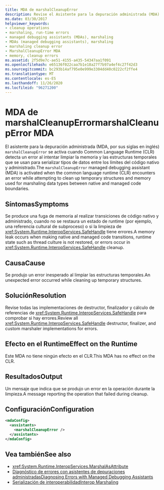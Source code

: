 ```yaml
---
title: MDA de marshalCleanupError
description: Revise el Asistente para la depuración administrada (MDA) marshalCleanupError, que se invoca porque se produjo un error inesperado al limpiar las estructuras temporales.
ms.date: 03/30/2017
helpviewer_keywords:
- cleanup operations
- marshaling, run-time errors
- managed debugging assistants (MDAs), marshaling
- MDAs (managed debugging assistants), marshaling
- marshaling cleanup error
- MarshalCleanupError MDA
- memory, cleanup errors
ms.assetid: 2f5d9e7c-ae51-4155-a435-54347aa1f091
ms.openlocfilehash: e65136f022caa7b1e18a27f7b97a4ef4c27f42d3
ms.sourcegitcommit: bc293b14af795e0e999e3304dd40c0222cf2ffe4
ms.translationtype: MT
ms.contentlocale: es-ES
ms.lasthandoff: 11/26/2020
ms.locfileid: "96271200"
---
```

# <a name="marshalcleanuperror-mda"></a><span data-ttu-id="20b43-103">MDA de marshalCleanupError</span><span class="sxs-lookup"><span data-stu-id="20b43-103">marshalCleanupError MDA</span></span>

<span data-ttu-id="20b43-104">El asistente para la depuración administrada (MDA, por sus siglas en inglés) `marshalCleanupError` se activa cuando Common Language Runtime (CLR) detecta un error al intentar limpiar la memoria y las estructuras temporales que se usan para serializar tipos de datos entre los límites del código nativo y administrado.</span><span class="sxs-lookup"><span data-stu-id="20b43-104">The `marshalCleanupError` managed debugging assistant (MDA) is activated when the common language runtime (CLR) encounters an error while attempting to clean up temporary structures and memory used for marshaling data types between native and managed code boundaries.</span></span>  
  
## <a name="symptoms"></a><span data-ttu-id="20b43-105">Síntomas</span><span class="sxs-lookup"><span data-stu-id="20b43-105">Symptoms</span></span>  

 <span data-ttu-id="20b43-106">Se produce una fuga de memoria al realizar transiciones de código nativo y administrado, cuando no se restaura un estado de runtime (por ejemplo, una referencia cultural de subproceso) o si la limpieza de <xref:System.Runtime.InteropServices.SafeHandle> tiene errores.</span><span class="sxs-lookup"><span data-stu-id="20b43-106">A memory leak occurs when making native and managed code transitions, runtime state such as thread culture is not restored, or errors occur in <xref:System.Runtime.InteropServices.SafeHandle> cleanup.</span></span>  
  
## <a name="cause"></a><span data-ttu-id="20b43-107">Causa</span><span class="sxs-lookup"><span data-stu-id="20b43-107">Cause</span></span>  

 <span data-ttu-id="20b43-108">Se produjo un error inesperado al limpiar las estructuras temporales.</span><span class="sxs-lookup"><span data-stu-id="20b43-108">An unexpected error occurred while cleaning up temporary structures.</span></span>  
  
## <a name="resolution"></a><span data-ttu-id="20b43-109">Solución</span><span class="sxs-lookup"><span data-stu-id="20b43-109">Resolution</span></span>  

 <span data-ttu-id="20b43-110">Revise todas las implementaciones de destructor, finalizador y cálculo de referencias de <xref:System.Runtime.InteropServices.SafeHandle> para comprobar si hay errores.</span><span class="sxs-lookup"><span data-stu-id="20b43-110">Review all <xref:System.Runtime.InteropServices.SafeHandle> destructor, finalizer, and custom marshaler implementations for errors.</span></span>  
  
## <a name="effect-on-the-runtime"></a><span data-ttu-id="20b43-111">Efecto en el Runtime</span><span class="sxs-lookup"><span data-stu-id="20b43-111">Effect on the Runtime</span></span>  

 <span data-ttu-id="20b43-112">Este MDA no tiene ningún efecto en el CLR.</span><span class="sxs-lookup"><span data-stu-id="20b43-112">This MDA has no effect on the CLR.</span></span>  
  
## <a name="output"></a><span data-ttu-id="20b43-113">Resultados</span><span class="sxs-lookup"><span data-stu-id="20b43-113">Output</span></span>  

 <span data-ttu-id="20b43-114">Un mensaje que indica que se produjo un error en la operación durante la limpieza.</span><span class="sxs-lookup"><span data-stu-id="20b43-114">A message reporting the operation that failed during cleanup.</span></span>  
  
## <a name="configuration"></a><span data-ttu-id="20b43-115">Configuración</span><span class="sxs-lookup"><span data-stu-id="20b43-115">Configuration</span></span>  
  
```xml  
<mdaConfig>  
  <assistants>  
    <marshalCleanupError />  
  </assistants>  
</mdaConfig>  
```  
  
## <a name="see-also"></a><span data-ttu-id="20b43-116">Vea también</span><span class="sxs-lookup"><span data-stu-id="20b43-116">See also</span></span>

- <xref:System.Runtime.InteropServices.MarshalAsAttribute>
- [<span data-ttu-id="20b43-117">Diagnóstico de errores con asistentes de depuraciones administradas</span><span class="sxs-lookup"><span data-stu-id="20b43-117">Diagnosing Errors with Managed Debugging Assistants</span></span>](diagnosing-errors-with-managed-debugging-assistants.md)
- [<span data-ttu-id="20b43-118">Serialización de interoperabilidad</span><span class="sxs-lookup"><span data-stu-id="20b43-118">Interop Marshaling</span></span>](../interop/interop-marshaling.md)
